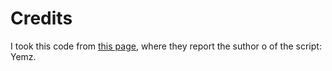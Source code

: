 # Credits

I took this code from [this page](http://vectorboom.com/load/freebies/freescripts/randomswatchesfill/22-1-0-167), where they report the suthor o of the script: Yemz.